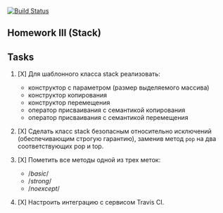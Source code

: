 [![Build Status](https://travis-ci.org/SimonRussia/HW_Stack_03.svg?branch=master)](https://travis-ci.org/SimonRussia/HW_Stack_03)
## Homework III (Stack)

## Tasks
1. [X] Для шаблонного класса stack реализовать:
	- конструктор с параметром (размер выделяемого массива)
	- конструктор копирования
	- конструктор перемещения
	- оператор присваивания с семантикой копирования
	- оператор присваивания с семантикой перемещения

2. [X] Сделать класс stack безопасным относительно исключений (обеспечивающим строгую гарантию), заменив метод `pop` на два соответствующих pop и top.

3. [X] Пометить все методы одной из трех меток:
	- /*basic*/
	- /*strong*/
	- /*noexcept*/

4. [X] Настроить интеграцию с сервисом Travis CI.